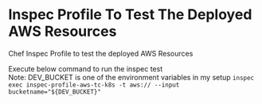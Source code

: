 # Inspec Profile To Test The Deployed AWS Resources
Chef Inspec Profile to test the deployed AWS Resources

Execute below command to run the inspec test <br/>
Note: DEV_BUCKET is one of the environment variables in my setup
`inspec exec inspec-profile-aws-tc-k8s -t aws:// --input bucketname="${DEV_BUCKET}"`
